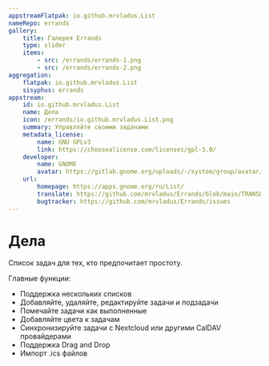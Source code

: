 ```yaml
---
appstreamFlatpak: io.github.mrvladus.List
nameRepo: errands
gallery: 
    title: Галерея Errands
    type: slider
    items: 
        - src: /errands/errands-1.png
        - src: /errands/errands-2.png
aggregation:
    flatpak: io.github.mrvladus.List
    sisyphus: errands
appstream:
    id: io.github.mrvladus.List
    name: Дела
    icon: /errands/io.github.mrvladus.List.png
    summary: Управляйте своими задачами
    metadata_license: 
        name: GNU GPLv3
        link: https://choosealicense.com/licenses/gpl-3.0/
    developer: 
        name: GNOME
        avatar: https://gitlab.gnome.org/uploads/-/system/group/avatar/8/gnomelogo.png?width=48
    url: 
        homepage: https://apps.gnome.org/ru/List/
        translate: https://github.com/mrvladus/Errands/blob/main/TRANSLATIONS.md
        bugtracker: https://github.com/mrvladus/Errands/issues
---
```


# Дела

Список задач для тех, кто предпочитает простоту.

Главные функции:

- Поддержка нескольких списков
- Добавляйте, удаляйте, редактируйте задачи и подзадачи
- Помечайте задачи как выполненные
- Добавляйте цвета к задачам
- Синхронизируйте задачи с Nextcloud или другими CalDAV провайдерами
- Поддержка Drag and Drop
- Импорт .ics файлов

<AGWGallery />

<!--@include: @apps/_parts/install/content-repo.md-->
<!--@include: @apps/_parts/install/content-flatpak.md-->